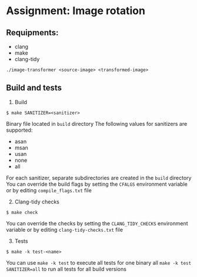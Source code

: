 # Assignment: Image rotation

## Requipments:

- clang
- make
- clang-tidy


```
./image-transformer <source-image> <transformed-image>
```

## Build and tests
1. Build
```shell
$ make SANITIZER=<sanitizer>
```
Binary file located in `build` directory 
The following values for sanitizers are supported:
* asan
* msan 
* usan 
* none
* all

For each sanitizer, separate subdirectories are created in the `build` directory
You can override the build flags by setting the `CFALGS` environment variable or by editing `compile_flags.txt` file

2. Clang-tidy checks
```shell
$ make check
```
You can override the checks by setting the `CLANG_TIDY_CHECKS` environment variable or by editing `clang-tidy-checks.txt` file

3. Tests
```shell
$ make -k test-<name>
```
You can use `make -k test` to execute all tests for one binary all `make -k test SANITIZER=all` to run all tests for all build versions

